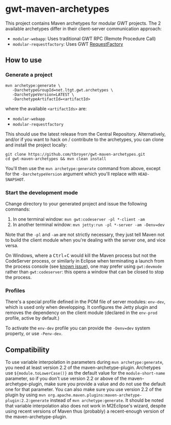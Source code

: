 gwt-maven-archetypes
====================

This project contains Maven archetypes for modular GWT projects. The 2 available archetypes differ 
in their client-server communication approach: 

- `modular-webapp`: Uses traditional GWT RPC (Remote Procedure Call)
- `modular-requestfactory`: Uses GWT [RequestFactory](https://www.gwtproject.org/doc/latest/DevGuideRequestFactory.html)

How to use
----------

### Generate a project

    mvn archetype:generate \
       -DarchetypeGroupId=net.ltgt.gwt.archetypes \
       -DarchetypeVersion=LATEST \
       -DarchetypeArtifactId=<artifactId>

where the available `<artifactIds>` are:

* `modular-webapp`
* `modular-requestfactory`

This should use the latest release from the Central Repository.
Alternatively, and/or if you want to hack on / contribute to the archetypes,
you can clone and install the project locally:

    git clone https://github.com/tbroyer/gwt-maven-archetypes.git
    cd gwt-maven-archetypes && mvn clean install

You'll then use the `mvn archetype:generate` command from above, except for the
`-DarchetypeVersion` argument which you'll replace with `HEAD-SNAPSHOT`.


### Start the development mode

Change directory to your generated project and issue the following commands:

1. In one terminal window: `mvn gwt:codeserver -pl *-client -am`
2. In another terminal window: `mvn jetty:run -pl *-server -am -Denv=dev`

Note that the `-pl` and `-am` are not strictly necessary, they just tell Maven not to
build the client module when you're dealing with the server one, and vice versa.

On Windows, where a <kbd>Ctrl</kbd>+<kbd>C</kbd> would kill the Maven process but not
the CodeServer process, or similarly in Eclipse when terminating a launch from the
process console (see [known issue](https://github.com/tbroyer/gwt-maven-plugin/issues/110)),
one may prefer using `gwt:devmode` rather than `gwt:codeserver`: this opens a window
that can be closed to stop the process.


### Profiles

There's a special profile defined in the POM file of server modules:
`env-dev`, which is used only when developping. It configures the Jetty plugin
and removes the dependency on the client module (declared in the `env-prod`
profile, active by default.)

To activate the `env-dev` profile you can provide the `-Denv=dev` system property, or
use `-Penv-dev`.

Compatibility
-------------

To use variable interpolation in parameters during `mvn archetype:generate`,
you need at least version 2.2 of the maven-archetype-plugin. Archetypes use
`${module.toLowerCase()}` as the default value for the `module-short-name`
parameter, so if you don't use version 2.2 or above of the
maven-archetype-plugin, make sure you provide a value and do not use the
default one for that parameter. You can also make sure you use version 2.2 of
the plugin by using `mvn
org.apache.maven.plugins:maven-archetype-plugin:2.2:generate` instead of `mvn
archetype:generate`. It should be noted that variable interpolation also does
not work in M2Eclipse's wizard, despite using recent versions of Maven thus
(probably) a recent-enough version of the maven-archetype-plugin.
